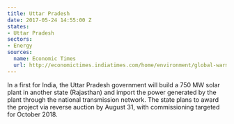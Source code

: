 ```yaml
---
title: Uttar Pradesh
date: 2017-05-24 14:55:00 Z
states:
- Uttar Pradesh
sectors:
- Energy
sources:
  name: Economic Times
  url: http://economictimes.indiatimes.com/home/environment/global-warming/up-government-setting-up-750-megawatt-solar-plant-at-badhla/articleshow/58778104.cms
---
```


In a first for India, the Uttar Pradesh government will build a 750 MW solar plant in another state (Rajasthan) and import the power generated by the plant through the national transmission network. The state plans to award the project via reverse auction by August 31, with commissioning targeted for October 2018.
